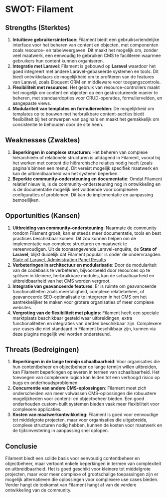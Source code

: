 # SWOT: Filament

## Strengths (Sterktes)
1. **Intuïtieve gebruikersinterface**: Filament biedt een gebruiksvriendelijke interface voor het beheren van content en objecten, met componenten zoals resource- en tabelweergaven. Dit maakt het mogelijk om, zonder veel maatwerk, een eenvoudig te gebruiken CMS te faciliteren waarmee gebruikers hun content kunnen organiseren.
2. **Integratie met Laravel**: Filament is gebouwd op **Laravel** waardoor het goed integreert met andere Laravel-gebaseerde systemen en tools. Dit biedt ontwikkelaars de mogelijkheid om te profiteren van de features van Laravel, zoals Eloquent ORM en middleware voor toegangscontrole.
3. **Flexibiliteit met resources**: Het gebruik van resource-controllers maakt het mogelijk om content en objecten op een gestructureerde manier te beheren, met standaardopties voor CRUD-operaties, formuliervelden, en aangepaste views.
4. **Modulariteit van templates en formuliervelden**: De mogelijkheid om templates op te bouwen met herbruikbare content-secties biedt flexibiliteit bij het ontwerpen van pagina's en maakt het gemakkelijk om consistentie te behouden door de site heen.

## Weaknesses (Zwaktes)
1. **Beperkingen in complexe structuren**: Het beheren van complexe hiërarchieën of relationele structuren is uitdagend in Filament, vooral bij het werken met content die hiërarchische relaties nodig heeft (zoals pagina's binnen een menu). Dit vereist mogelijk specifiek maatwerk en kan de uitbreidbaarheid van het systeem beperken.
2. **Beperkte community-ondersteuning en documentatie**: Omdat Filament relatief nieuw is, is de community-ondersteuning nog in ontwikkeling en is de documentatie mogelijk niet voldoende voor complexere configuraties of problemen. Dit kan de implementatie en aanpassing bemoeilijken.

## Opportunities (Kansen)
1. **Uitbreiding van community-ondersteuning**: Naarmate de community rondom Filament groeit, kan er steeds meer documentatie, tools en best practices beschikbaar komen. Dit zou kunnen helpen om de implementatie van complexe structuren en maatwerk te vereenvoudigen. Uit de toonaangevende Laravel-enquête, de **State of Laravel**, blijkt duidelijk dat Filament populair is onder de ondervraagden. [State of Laravel, Administration Panel Results](https://stateoflaravel.com/results#question:administration+panel)
2. **Verbeteringen in architectuur en modularisatie**: Door de modulariteit van de codebasis te verbeteren, bijvoorbeeld door resources op te splitsen in kleinere, herbruikbare modules, kan de schaalbaarheid en uitbreidbaarheid van het CMS worden vergroot.
3. **Integratie van geavanceerde features**: Er is ruimte om geavanceerde functionaliteiten zoals meertaligheid, complexe relatiebeheer, of geavanceerde SEO-optimalisatie te integreren in het CMS om het aantrekkelijker te maken voor grotere organisaties of meer complexe websites.
4. **Vergroting van de flexibiliteit met plugins**: Filament heeft een speciale marktplaats beschikbaar gesteld waar uitbreidingen, extra functionaliteiten en integraties van derden beschikbaar zijn. Complexere use-cases die niet standaard in Filament beschikbaar zijn, kunnen via deze plugins mogelijk wel worden ondersteund.
## Threats (Bedreigingen)
1. **Beperkingen in de lange termijn schaalbaarheid**: Voor organisaties die hun contentbeheer en objectbeheer op lange termijn willen uitbreiden, kan Filament beperkingen opleveren in termen van schaalbaarheid. Het toevoegen van complexere logica kan leiden tot een verhoogd risico op bugs en onderhoudsproblemen.
2. **Concurrentie van andere CMS-oplossingen**: Filament moet zich onderscheiden van meer volwassen CMS-oplossingen die robuustere mogelijkheden voor content- en objectbeheer bieden. Een goed onderhouden custom-built systemen bieden vaak meer flexibiliteit voor complexere applicaties.
3. **Kosten van maatwerkontwikkeling**: Filament is goed voor eenvoudige tot middelgrote projecten, maar voor organisaties die uitgebreide, complexe structuren nodig hebben, kunnen de kosten voor maatwerk en de tijdsinvestering in aanpassing snel oplopen.
## Conclusie
Filament biedt een solide basis voor eenvoudig contentbeheer en objectbeheer, maar vertoont enkele beperkingen in termen van complexiteit en uitbreidbaarheid. Het is goed geschikt voor kleinere tot middelgrote projecten, maar voor meer complexe of grootschalige toepassingen zijn er mogelijk alternatieven die oplossingen voor complexere use cases bieden. Verder hangt de toekomst van Filament hangt af van de verdere ontwikkeling van de community.